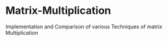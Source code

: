 # Matrix-Multiplication
Implementation and Comparison of various Techniques of matrix Multiplication
